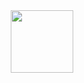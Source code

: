 <div id="header" align="center">
  <img src="[https://media.giphy.com/media/M9gbBd9nbDrOTu1Mqx/giphy.gif](https://giphy.com/stickers/tech-code-coding-QTfX9Ejfra3ZmNxh6B)" width="100"/>
</div>
